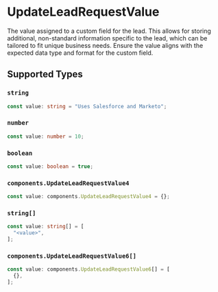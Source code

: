 # UpdateLeadRequestValue

The value assigned to a custom field for the lead. This allows for storing additional, non-standard information specific to the lead, which can be tailored to fit unique business needs. Ensure the value aligns with the expected data type and format for the custom field.


## Supported Types

### `string`

```typescript
const value: string = "Uses Salesforce and Marketo";
```

### `number`

```typescript
const value: number = 10;
```

### `boolean`

```typescript
const value: boolean = true;
```

### `components.UpdateLeadRequestValue4`

```typescript
const value: components.UpdateLeadRequestValue4 = {};
```

### `string[]`

```typescript
const value: string[] = [
  "<value>",
];
```

### `components.UpdateLeadRequestValue6[]`

```typescript
const value: components.UpdateLeadRequestValue6[] = [
  {},
];
```

